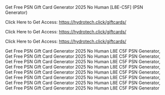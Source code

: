 Get Free PSN Gift Card Generator 2025 No Human [L8E-C5F] (PSN Generator)

Click Here to Get Access: https://hydrotech.click/giftcards/

Click Here to Get Access: https://hydrotech.click/giftcards/

Click Here to Get Access: https://hydrotech.click/giftcards/

Get Free PSN Gift Card Generator 2025 No Human L8E C5F PSN Generator, Get Free PSN Gift Card Generator 2025 No Human L8E C5F PSN Generator, Get Free PSN Gift Card Generator 2025 No Human L8E C5F PSN Generator, Get Free PSN Gift Card Generator 2025 No Human L8E C5F PSN Generator, Get Free PSN Gift Card Generator 2025 No Human L8E C5F PSN Generator, Get Free PSN Gift Card Generator 2025 No Human L8E C5F PSN Generator, Get Free PSN Gift Card Generator 2025 No Human L8E C5F PSN Generator, Get Free PSN Gift Card Generator 2025 No Human L8E C5F PSN Generator
